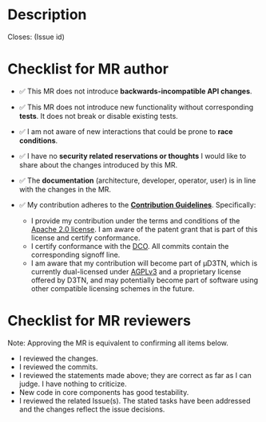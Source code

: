 # Description

<!-- Describe here which problem is solved / which feature is implemented. -->



Closes: (Issue id)

# Checklist for MR author

<!-- If a given checklist item is NOT fulfilled, replace the check mark with a cross `:x:` in front of the statement and add an appropriate explanation. -->

- :white_check_mark: This MR does not introduce **backwards-incompatible API changes**.
  <!-- If not: specify the changes and how backwards compatibility with clients can be ensured / how the migration plan looks like. -->

- :white_check_mark: This MR does not introduce new functionality without corresponding **tests**. It does not break or disable existing tests.
  <!-- If not: what is untested or broken and why? Is there an issue to address it in the future? -->

- :white_check_mark: I am not aware of new interactions that could be prone to **race conditions**.
  <!-- If not: which interactions could be affected, how are race conditions avoided / prevented? -->

- :white_check_mark: I have no **security related reservations or thoughts** I would like to share about the changes introduced by this MR.
  <!-- If not: which concerns do you have? -->

- :white_check_mark: The **documentation** (architecture, developer, operator, user) is in line with the changes in the MR.
  <!-- Either it is still accurate or the MR updates the documentation appropriately. -->

- :white_check_mark: My contribution adheres to the [**Contribution Guidelines**](CONTRIBUTING.md).
  Specifically:
    - I provide my contribution under the terms and conditions of the [Apache 2.0 license](LICENSE.Apache-2.0). I am aware of the patent grant that is part of this license and certify conformance.
    - I certify conformance with the [DCO](DCO.txt). All commits contain the corresponding signoff line.
    - I am aware that my contribution will become part of µD3TN, which is currently dual-licensed under [AGPLv3](LICENSE) and a proprietary license offered by D3TN, and may potentially become part of software using other compatible licensing schemes in the future.

# Checklist for MR reviewers

Note: Approving the MR is equivalent to confirming all items below.

- I reviewed the changes.
- I reviewed the commits.
- I reviewed the statements made above; they are correct as far as I can judge. I have nothing to criticize.
- New code in core components has good testability.
- I reviewed the related Issue(s). The stated tasks have been addressed and the changes reflect the issue decisions.

